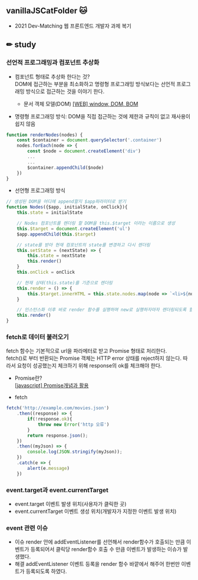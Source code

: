 ## vanillaJSCatFolder 🐱
- 2021 Dev-Matching 웹 프론트엔드 개발자 과제 복기


## ✏ study 


### 선언적 프로그래밍과 컴포넌트 추상화
- 컴포넌트 형태로 추상화 한다는 것?   
DOM에 접근하는 부분을 최소화하고 명령형 프로그래밍 방식보다는 선언적 프로그래밍 방식으로 접근하는 것을 이야기 한다.   
    - 문서 객체 모델(DOM)
[ [WEB] window, DOM, BOM](https://soyeondev.tistory.com/310)

- 명령형 프로그래밍 방식: DOM을 직접 접근하는 것에 제한과 규칙이 없고 재사용이 쉽지 않음
```javascript
function renderNodes(nodes) {
    const $container = document.querySelector('.container')
    nodes.forEach(node => {
        const $node = document.createElement('div')
        ...
        ...
        $container.appendChild($node)
    })
}
```
- 선언형 프로그래밍 방식
```javascript
// 생성된 DOM을 어디에 append할지 $app파라미터로 받기
function Nodes({$app, initialState, onClick}){
    this.state = initialState

    // Nodes 컴포넌트를 렌더링 할 DOM을 this.$target 이라는 이름으로 생성
    this.$target = document.createElement('ul')
    $app.appendChild(this.$target)

    // state를 받아 현재 컴포넌트의 state를 변경하고 다시 렌더링
    this.setState = (nextState) => {
        this.state = nextState
        this.render()
    }
    this.onClick = onClick

    // 현재 상태(this.state)를 기준으로 렌더링
    this.render = () => {
        this.$target.innerHTML = this.state.nodes.map(node => `<li>${node.name}</li>`)
    }

    // 인스턴스화 이후 바로 render 함수를 실행하며 new로 실행하자마자 렌더링되도록 할 수 있음
    this.render()
}
```

### fetch로 데이터 불러오기 
fetch 함수는 기본적으로 url을 파라메터로 받고 Promise 형태로 처리한다.   
fetch()로 부터 반환되는 Promise 객체는 HTTP error 상태를 reject하지 않는다. 따라서 요청이 성공했는지 체크하기 위해 response의 ok를 체크해야 한다.   
* Promise란?   
[ [javascript] Promise개념과 활용](https://soyeondev.tistory.com/311)

* fetch   
```javascript
fetch('http://example.com/movies.json')
    .then((response) => {
        if(!response.ok){
            throw new Error('http 오류')
        }
        return response.json();
    })
    .then((myJson) => {
        console.log(JSON.stringify(myJson));
    })
    .catch(e => {
        alert(e.message)
    })
```

### event.target과 event.currentTarget
- event.target
이벤트 발생 위치(사용자가 클릭한 곳)
- event.currentTarget
이벤트 생성 위치(개발자가 지정한 이벤트 발생 위치)

### event 관련 이슈
- 이슈   render 안에 addEventListener를 선언해서 render함수가 호출되는 만큼 이벤트가 등록되어서 클릭당 render함수 호출 수 만큼 이벤트가 발생하는 이슈가 발생했다.
- 해결   addEventListener 이벤트 등록을 render 함수 바깥에서 해주어 한번만 이벤트가 등록되도록 하였다.